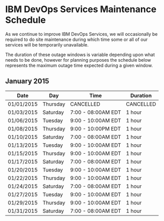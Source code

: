# IBM DevOps Services Maintenance Schedule

As we continue to improve IBM DevOps Services, we will occasionally be required to do site maintenance during which time some or all of our services will be temporarily unavailable.

The duration of these outage windows is variable depending upon what needs to be done,  however for planning purposes the schedule below represents the maximum outage time expected during a given window.


## January 2015

| Date       | Day      | Time                | Duration |
|------------|----------|---------------------|----------|
| 01/01/2015 | Thursday | CANCELLED           | CANCELLED|
| 01/03/2015 | Saturday | 7:00 - 08:00AM EDT  | 1 hour   |
| 01/06/2015 | Tuesday  | 9:00 - 10:00AM EDT  | 1 hour   |
| 01/08/2015 | Thursday | 9:00 - 10:00PM EDT  | 1 hour   |
| 01/10/2015 | Saturday | 7:00 - 08:00AM EDT  | 1 hour   |
| 01/13/2015 | Tuesday  | 9:00 - 10:00AM EDT  | 1 hour   |
| 01/15/2015 | Thursday | 9:00 - 10:00AM EDT  | 1 hour   |
| 01/17/2015 | Saturday | 7:00 - 08:00AM EDT  | 1 hour   |
| 01/20/2015 | Tuesday  | 9:00 - 10:00AM EDT  | 1 hour   |
| 01/22/2015 | Thursday | 9:00 - 10:00AM EDT  | 1 hour   |
| 01/24/2015 | Saturday | 7:00 - 08:00AM EDT  | 1 hour   |
| 01/27/2015 | Tuesday  | 9:00 - 10:00AM EDT  | 1 hour   |
| 01/29/2015 | Thursday | 9:00 - 10:00AM EDT  | 1 hour   |
| 01/31/2015 | Saturday | 7:00 - 08:00AM EDT  | 1 hour   |
